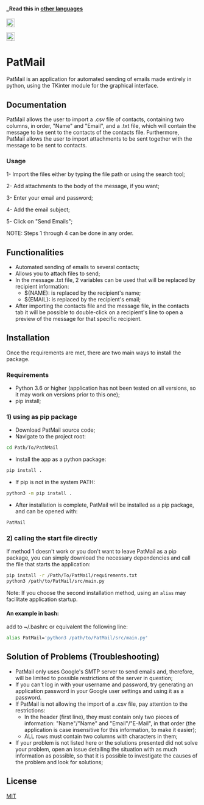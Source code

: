 #### _Read this in [other languages](translations/Translations.md)
<kbd>[<img title="Shqip" alt="Shqip" src="https://cdn.staticaly.com/gh/hjnilsson/country-flags/master/svg/pt.svg" width="22">](translations/README.pt.md)</kbd>

<kbd>[<img title="Shqip" alt="Shqip" src="https://cdn.staticaly.com/gh/hjnilsson/country-flags/master/svg/fr.svg" width="22">](translations/README.fr.md)</kbd>


# PatMail

PatMail is an application for automated sending of emails made entirely in python, using the TKinter module for the graphical interface.

## Documentation
PatMail allows the user to import a .csv file of contacts, containing two columns, in order, "Name" and "Email", and a .txt file, which will contain the message to be sent to the contacts of the contacts file. Furthermore, PatMail allows the user to import attachments to be sent together with the message to be sent to contacts.

### Usage

1- Import the files either by typing the file path or using the search tool;

2- Add attachments to the body of the message, if you want;

3- Enter your email and password;

4- Add the email subject;

5- Click on "Send Emails";

NOTE: Steps 1 through 4 can be done in any order.

## Functionalities

- Automated sending of emails to several contacts;
- Allows you to attach files to send;
- In the message .txt file, 2 variables can be used that will be replaced by recipient information:
    * ${NAME}: is replaced by the recipient's name;
    * ${EMAIL}: is replaced by the recipient's email;
- After importing the contacts file and the message file, in the contacts tab it will be possible to double-click on a recipient's line to open a preview of the message for that specific recipient.


## Installation

Once the requirements are met, there are two main ways to install the package.

### Requirements

- Python 3.6 or higher (application has not been tested on all versions, so it may work on versions prior to this one);
- pip install;

### 1) using as pip package

- Download PatMail source code;
- Navigate to the project root:

```bash
cd Path/To/PathMail
```

- Install the app as a python package:

```bash
pip install .
```

- If pip is not in the system PATH:

```bash
python3 -m pip install .
```

- After installation is complete, PatMail will be installed as a pip package, and can be opened with:

```bash
PatMail
```

### 2) calling the start file directly

If method 1 doesn't work or you don't want to leave PatMail as a pip package, you can simply download the necessary dependencies and call the file that starts the application:

```bash
pip install -r /Path/To/PatMail/requirements.txt
python3 /path/to/PatMail/src/main.py
```

Note: If you choose the second installation method, using an `alias` may facilitate application startup.

#### An example in bash:

add to ~/.bashrc or equivalent the following line:

```bash
alias PatMail='python3 /path/to/PatMail/src/main.py'
```
## Solution of Problems (Troubleshooting)

- PatMail only uses Google's SMTP server to send emails and, therefore, will be limited to possible restrictions of the server in question;
- If you can't log in with your username and password, try generating an application password in your Google user settings and using it as a password.
- If PatMail is not allowing the import of a .csv file, pay attention to the restrictions:
    * In the header (first line), they must contain only two pieces of information: "Name"/"Name" and "Email"/"E-Mail", in that order (the application is case insensitive for this information, to make it easier);
    * ALL rows must contain two columns with characters in them;
- If your problem is not listed here or the solutions presented did not solve your problem, open an issue detailing the situation with as much information as possible, so that it is possible to investigate the causes of the problem and look for solutions;

## License

[MIT](https://choosealicense.com/licenses/mit/)

